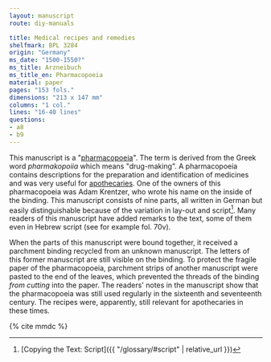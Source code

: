 ```yaml
---
layout: manuscript
route: diy-manuals

title: Medical recipes and remedies
shelfmark: BPL 3284
origin: "Germany"
ms_date: "1500-1550?"
ms_title: Arzneibuch
ms_title_en: Pharmacopoeia
material: paper
pages: "153 fols."
dimensions: "213 x 147 mm"
columns: "1 col."
lines: "16-40 lines"
questions:
- a8
- b9
---
```


This manuscript is a
"[pharmacopoeia](https://en.wikipedia.org/wiki/Pharmacopoeia)". The
term is derived from the Greek word *pharmakopoiia* which means
"drug-making". A pharmacopoeia contains descriptions for the preparation
and identification of medicines and was very useful for
[apothecaries](https://en.wikipedia.org/wiki/Apothecary). One of the
owners of this pharmacopoeia was Adam Krentzer, who wrote his name on
the inside of the binding. This manuscript consists of nine parts, all
written in German but easily distinguishable because of the variation in
lay-out and script[^1]. Many readers of this manuscript have added remarks
to the text, some of them even in Hebrew script (see for example fol. 70v).

When the parts of this manuscript were bound together, it received a
parchment binding recycled from an unknown manuscript. The letters of
this former manuscript are still visible on the binding. To protect the
fragile paper of the pharmacopoeia, parchment strips of another
manuscript were pasted to the end of the leaves, which prevented the
threads of the binding *from cutting* into the paper. The readers'
notes in the manuscript show that the pharmacopoeia was still used
regularly in the sixteenth and seventeenth century. The recipes were,
apparently, still relevant for apothecaries in these times.

[^1]: [Copying the Text: Script]({{ "/glossary/#script" | relative_url }})

{% cite mmdc %}

